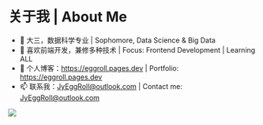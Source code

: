 <h1 aligh="center">关于我 | About Me</h1>

- 👋 大三，数据科学专业 | Sophomore, Data Science & Big Data
- 🌱 喜欢前端开发，兼修多种技术 | Focus: Frontend Development | Learning ALL
- 🔗 个人博客：<https://eggroll.pages.dev> | Portfolio: <https://eggroll.pages.dev>
- 📫 联系我：<JyEggRoll@outlook.com> | Contact me: <JyEggRoll@outlook.com>

<img align="center" src="https://github-readme-stats.vercel.app/api/pin/?username=anuraghazra&repo=github-readme-stats" />
